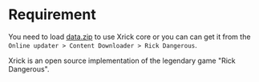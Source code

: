 # Requirement

You need to load [data.zip](https://www.bigorno.net/xrick/download.html) to use Xrick core or you can can get it from the `Online updater > Content Downloader > Rick Dangerous`.

Xrick is an open source implementation of the legendary game "Rick Dangerous".
